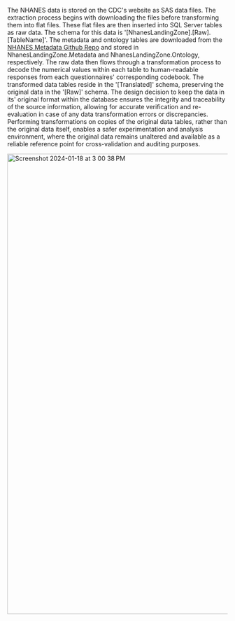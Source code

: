 The NHANES data is stored on the CDC's website as SAS data files. The extraction process begins with downloading the files before transforming them into flat files. These flat files are then inserted into SQL Server tables as raw data. The schema for this data is '[NhanesLandingZone].[Raw].[TableName]'. The metadata and ontology tables are downloaded from the [NHANES Metadata Github Repo](https://github.com/ccb-hms/NHANES-metadata) and stored in NhanesLandingZone.Metadata and NhanesLandingZone.Ontology, respectively. The raw data then flows through a transformation process to decode the numerical values within each table to human-readable responses from each questionnaires' corresponding codebook. The transformed data tables reside in the '[Translated]' schema, preserving the original data in the '[Raw]' schema. The design decision to keep the data in its' original format within the database ensures the integrity and traceability of the source information, allowing for accurate verification and re-evaluation in case of any data transformation errors or discrepancies. Performing transformations on copies of the original data tables, rather than the original data itself, enables a safer experimentation and analysis environment, where the original data remains unaltered and available as a reliable reference point for cross-validation and auditing purposes.

<img width="1052" alt="Screenshot 2024-01-18 at 3 00 38 PM" src="https://github.com/ccb-hms/NHANES/assets/101196589/345ea3ee-db1c-45f5-8358-8211b22f1cde">
